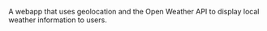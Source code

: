 A webapp that uses geolocation and the Open Weather API to display local weather information to users.

